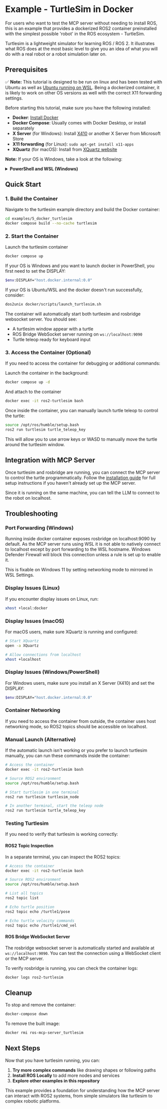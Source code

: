# Example - TurtleSim in Docker
For users who want to test the MCP server without needing to install ROS, this is an example that provides a dockerized ROS2  container preinstalled with the simplest possible 'robot' in the ROS ecosystem - TurtleSim. 

Turtlesim is a lightweight simulator for learning ROS / ROS 2. It illustrates what ROS does at the most basic level to give you an idea of what you will do with a real robot or a robot simulation later on.

## Prerequisites

✅ **Note:** This tutorial is designed to be run on linux and has been tested with Ubuntu as well as [Ubuntu running on WSL](https://apps.microsoft.com/detail/9pn20msr04dw?hl=en-US&gl=US). Being a dockerized container, it is likely to work on other OS versions as well with the correct X11 forwarding settings. 

Before starting this tutorial, make sure you have the following installed:

- **Docker**: [Install Docker](https://docs.docker.com/get-docker/)
- **Docker Compose**: Usually comes with Docker Desktop, or install separately
- **X Server** (for Windows): Install [X410](https://x410.dev/) or another X Server from Microsoft Store
- **X11 forwarding** (for Linux): `sudo apt-get install x11-apps`
- **XQuartz** (for macOS): Install from [XQuartz website](https://www.xquartz.org/)

**Note:** If your OS is Windows, take a look at the following:
<details>
<summary><strong>PowerShell and WSL (Windows)</strong></summary>

- Install Docker from [installer](https://docs.docker.com/desktop/setup/install/windows-install) or Microsoft Store
- Open Docker Desktop > Settings > Resources > WSL Integration
- Enable your distro (e.g., Ubuntu 22.04)
- Verify installation: in PowerShell `docker --version` and in WSL `docker --version`
</details>

## Quick Start

### 1. Build the Container

Navigate to the turtlesim example directory and build the Docker container:

```bash
cd examples/5_docker_turtlesim
docker compose build --no-cache turtlesim
```

### 2. Start the Container

Launch the turtlesim container

```bash
docker compose up
```

If your OS is Windows and you want to launch docker in PowerShell, you first need to set the DISPLAY:
```bash
$env:DISPLAY="host.docker.internal:0.0"
```

If your OS is Ubuntu/WSL and the docker doesn't run successfully, consider:

```bash
dos2unix docker/scripts/launch_turtlesim.sh
```

The container will automatically start both turtlesim and rosbridge websocket server. You should see:

- A turtlesim window appear with a turtle
- ROS Bridge WebSocket server running on `ws://localhost:9090`
- Turtle teleop ready for keyboard input

### 3. Access the Container (Optional)

If you need to access the container for debugging or additional commands:

Launch the container in the background:
```bash
docker compose up -d
```
And attach to the container

```bash
docker exec -it ros2-turtlesim bash
```

Once inside the container, you can manually launch turtle teleop to control the turtle:

```bash
source /opt/ros/humble/setup.bash
ros2 run turtlesim turtle_teleop_key
```

This will allow you to use arrow keys or WASD to manually move the turtle around the turtlesim window.

## Integration with MCP Server

Once turtlesim and rosbridge are running, you can connect the MCP server to control the turtle programmatically.
Follow the [installation guide](../../docs/installation.md) for full setup instructions if you haven't already set up the MCP server. 

Since it is running on the same machine, you can tell the LLM to connect to the robot on localhost. 


## Troubleshooting

### Port Forwarding (Windows)

Running inside docker container exposes rosbridge on localhost:9090 by default. As the MCP server runs using WSL it is not able to natively connect to localhost except by port forwarding to the WSL hostname. Windows Defender Firewall will block this connection unless a rule is set up to enable it.

This is fixable on Windows 11 by setting networking mode to mirrored in WSL Settings.

### Display Issues (Linux)

If you encounter display issues on Linux, run:

```bash
xhost +local:docker
```

### Display Issues (macOS)

For macOS users, make sure XQuartz is running and configured:

```bash
# Start XQuartz
open -a XQuartz

# Allow connections from localhost
xhost +localhost
```

### Display Issues (Windows/PowerShell)
For Windows users, make sure you install an X Server (X410) and set the DISPLAY:

```bash
$env:DISPLAY="host.docker.internal:0.0"
```

### Container Networking

If you need to access the container from outside, the container uses host networking mode, so ROS2 topics should be accessible on localhost.

### Manual Launch (Alternative)

If the automatic launch isn't working or you prefer to launch turtlesim manually, you can run these commands inside the container:

```bash
# Access the container
docker exec -it ros2-turtlesim bash

# Source ROS2 environment
source /opt/ros/humble/setup.bash

# Start turtlesim in one terminal
ros2 run turtlesim turtlesim_node

# In another terminal, start the teleop node
ros2 run turtlesim turtle_teleop_key
```

### Testing Turtlesim

If you need to verify that turtlesim is working correctly:

#### ROS2 Topic Inspection

In a separate terminal, you can inspect the ROS2 topics:

```bash
# Access the container
docker exec -it ros2-turtlesim bash

# Source ROS2 environment
source /opt/ros/humble/setup.bash

# List all topics
ros2 topic list

# Echo turtle position
ros2 topic echo /turtle1/pose

# Echo turtle velocity commands
ros2 topic echo /turtle1/cmd_vel
```

#### ROS Bridge WebSocket Server

The rosbridge websocket server is automatically started and available at `ws://localhost:9090`. You can test the connection using a WebSocket client or the MCP server.

To verify rosbridge is running, you can check the container logs:

```bash
docker logs ros2-turtlesim
```

## Cleanup

To stop and remove the container:

```bash
docker-compose down
```

To remove the built image:

```bash
docker rmi ros-mcp-server_turtlesim
```

## Next Steps

Now that you have turtlesim running, you can:


1. **Try more complex commands** like drawing shapes or following paths
2. **Install ROS Locally** to add more nodes and services
3. **Explore other examples in this repository**


This example provides a foundation for understanding how the MCP server can interact with ROS2 systems, from simple simulators like turtlesim to complex robotic platforms. 
